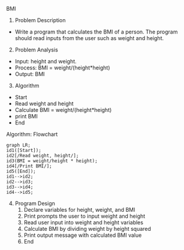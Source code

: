 ﻿BMI

1. Problem Description
- Write a program that calculates the BMI of a person. The program should read inputs from the user such as weight and height.

2. Problem Analysis
- Input: height and weight.
- Process: BMI = weight/(height\*height)
- Output: BMI

3. Algorithm
  - Start
  - Read weight and height
  - Calculate BMI = weight/(height\*height)
  - print BMI
  - End

Algorithm: Flowchart
```mermaid
graph LR;
id1([Start]);
id2[/Read weight, height/];
id3(BMI = weight/height * height);
id4[/Print BMI/];
id5([End]);
id1-->id2;
id2-->id3;
id3-->id4;
id4-->id5;
```

4. Program Design
   1. Declare variables for height, weight, and BMI
   2. Print prompts the user to input weight and height
   3. Read user input into weight and height variables
   4. Calculate BMI by dividing weight by height squared
   5. Print output message with calculated BMI value
   6. End

